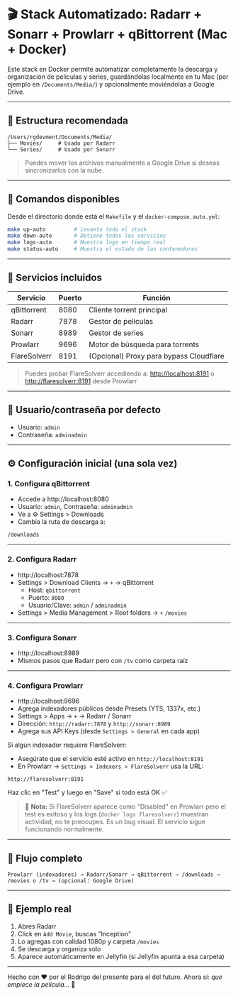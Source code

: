 # 🎬 Stack Automatizado: Radarr + Sonarr + Prowlarr + qBittorrent (Mac + Docker)

Este stack en Docker permite automatizar completamente la descarga y organización de películas y series, guardándolas localmente en tu Mac (por ejemplo en `/Documents/Media/`) y opcionalmente moviéndolas a Google Drive.

---

## 📁 Estructura recomendada

```
/Users/rgdevment/Documents/Media/
├── Movies/     # Usado por Radarr
└── Series/     # Usado por Sonarr
```

> Puedes mover los archivos manualmente a Google Drive si deseas sincronizarlos con la nube.

---

## 🚀 Comandos disponibles

Desde el directorio donde está el `Makefile` y el `docker-compose.auto.yml`:

```bash
make up-auto         # Levanta todo el stack
make down-auto       # Detiene todos los servicios
make logs-auto       # Muestra logs en tiempo real
make status-auto     # Muestra el estado de los contenedores
```

---

## 🧱 Servicios incluidos

| Servicio     | Puerto | Función                                 |
| ------------ | ------ | --------------------------------------- |
| qBittorrent  | 8080   | Cliente torrent principal               |
| Radarr       | 7878   | Gestor de películas                     |
| Sonarr       | 8989   | Gestor de series                        |
| Prowlarr     | 9696   | Motor de búsqueda para torrents         |
| FlareSolverr | 8191   | (Opcional) Proxy para bypass Cloudflare |

> Puedes probar FlareSolverr accediendo a: [http://localhost:8191](http://localhost:8191) o [http://flaresolverr:8191](http://flaresolverr:8191) desde Prowlarr

---

## 🔐 Usuario/contraseña por defecto

- Usuario: `admin`
- Contraseña: `adminadmin`

---

## ⚙️ Configuración inicial (una sola vez)

### 1. Configura qBittorrent

- Accede a http://localhost:8080
- Usuario: `admin`, Contraseña: `adminadmin`
- Ve a ⚙️ Settings > Downloads
- Cambia la ruta de descarga a:

```
/downloads
```

---

### 2. Configura Radarr

- http://localhost:7878
- Settings > Download Clients → `+` → qBittorrent
  - Host: `qbittorrent`
  - Puerto: `8080`
  - Usuario/Clave: `admin` / `adminadmin`
- Settings > Media Management > Root folders → `+` `/movies`

---

### 3. Configura Sonarr

- http://localhost:8989
- Mismos pasos que Radarr pero con `/tv` como carpeta raíz

---

### 4. Configura Prowlarr

- http://localhost:9696
- Agrega indexadores públicos desde Presets (YTS, 1337x, etc.)
- Settings > Apps → `+` → Radarr / Sonarr
- Dirección: `http://radarr:7878` y `http://sonarr:8989`
- Agrega sus API Keys (desde `Settings > General` en cada app)

Si algún indexador requiere FlareSolverr:

- Asegúrate que el servicio esté activo en `http://localhost:8191`
- En Prowlarr → `Settings > Indexers > FlareSolverr` usa la URL:

```
http://flaresolverr:8191
```

Haz clic en "Test" y luego en "Save" si todo está OK ✅

> 🧠 **Nota:** Si FlareSolverr aparece como "Disabled" en Prowlarr pero el test es exitoso y los logs (`docker logs flaresolverr`) muestran actividad, no te preocupes. Es un bug visual. El servicio sigue funcionando normalmente.

---

## 🎯 Flujo completo

```
Prowlarr (indexadores) → Radarr/Sonarr → qBittorrent → /downloads → /movies o /tv → (opcional: Google Drive)
```

---

## 🧪 Ejemplo real

1. Abres Radarr
2. Click en `Add Movie`, buscas "Inception"
3. Lo agregas con calidad 1080p y carpeta `/movies`
4. Se descarga y organiza solo
5. Aparece automáticamente en Jellyfin (si Jellyfin apunta a esa carpeta)

---

Hecho con ❤️ por el Rodrigo del presente para el del futuro.
Ahora sí: _que empiece la película..._ 🍿
